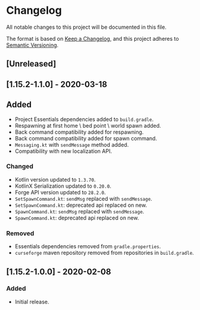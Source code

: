 # Changelog
All notable changes to this project will be documented in this file.

The format is based on [Keep a Changelog](https://keepachangelog.com/en/1.0.0/),
and this project adheres to [Semantic Versioning](https://semver.org/spec/v2.0.0.html).

## [Unreleased]

## [1.15.2-1.1.0] - 2020-03-18

## Added
- Project Essentials dependencies added to `build.gradle`.
- Respawning at first home \ bed point \ world spawn added.
- Back command compatibility added for respawning.
- Back command compatibility added for spawn command.
- `Messaging.kt` with `sendMessage` method added.
- Compatibility with new localization API.

### Changed
- Kotlin version updated to `1.3.70`.
- KotlinX Serialization updated to `0.20.0`.
- Forge API version updated to `28.2.0`.
- `SetSpawnCommand.kt`: `sendMsg` replaced with `sendMessage`.
- `SetSpawnCommand.kt`: deprecated api replaced on new.
- `SpawnCommand.kt`: `sendMsg` replaced with `sendMessage`.
- `SpawnCommand.kt`: deprecated api replaced on new.

### Removed
- Essentials dependencies removed from `gradle.properties`.
- `curseforge` maven repository removed from repositories in `build.gradle`.

## [1.15.2-1.0.0] - 2020-02-08

### Added
- Initial release.
